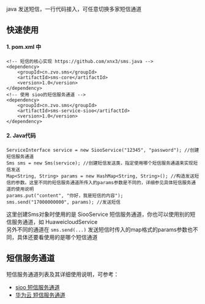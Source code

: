 java 发送短信，一行代码接入，可任意切换多家短信通道

## 快速使用
#### 1. pom.xml 中
````
<!-- 短信的核心实现 https://github.com/xnx3/sms.java -->
<dependency> 
	<groupId>cn.zvo.sms</groupId>
	<artifactId>sms-core</artifactId>
	<version>1.0</version>
</dependency>
<!-- 使用 sioo的短信服务通道 -->
<dependency>
	<groupId>cn.zvo.sms</groupId>
	<artifactId>sms-service-sioo</artifactId>
	<version>1.0</version>
</dependency>
````

#### 2. Java代码

````
ServiceInterface service = new SiooService("12345", "password"); //创建短信服务通道
Sms sms = new Sms(service); //创建短信发送类，指定使用哪个短信服务通道来实现短信发送
Map<String, String> params = new HashMap<String, String>(); //构造发送短信的参数。这里不同的短信服务通道所传入的params参数是不同的，详细参见具体短信服务通道的使用说明
params.put("content", "你好，我是短信的内容");
sms.send("17000000000", params); //发送短信
````

这里创建Sms对象时使用的是 SiooService 短信服务通道，你也可以使用别的短信服务通道，如 HuaweicloudService  
另外不同的通道在 ```` sms.send(...) ```` 发送短信时传入的map格式的params参数也不同，具体还要看使用的是哪个短信通道

## 短信服务通道
短信服务通道列表及其详细使用说明，可参考：  
* [sioo 短信服务通道](./service_sioo/)
* [华为云 短信服务通道](./service_huaweicloud/)
